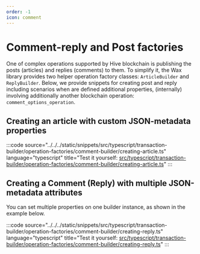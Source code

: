 ```yaml
---
order: -1
icon: comment
---
```


# Comment-reply and Post factories

One of complex operations supported by Hive blockchain is publishing the posts (articles) and replies (comments) to them. To simplify it, the Wax library provides two helper operation factory classes: `ArticleBuilder` and `ReplyBuilder`. Below, we provide snippets for creating post and reply including scenarios when are defined additional properties, (internally) involving additionally another blockchain operation: `comment_options_operation`.

## Creating an article with custom JSON-metadata properties

:::code source="../../../static/snippets/src/typescript/transaction-builder/operation-factories/comment-builder/creating-article.ts" language="typescript" title="Test it yourself: [src/typescript/transaction-builder/operation-factories/comment-builder/creating-article.ts](https://stackblitz.com/github/openhive-network/wax-doc-snippets?file=src%2Ftypescript%2Ftransaction-builder%2Foperation-factories%2Fcomment-builder%2Fcreating-article.ts&startScript=test-tb-operation-factories-creating-article)" :::

## Creating a Comment (Reply) with multiple JSON-metadata attributes

You can set multiple properties on one builder instance, as shown in the example below.

:::code source="../../../static/snippets/src/typescript/transaction-builder/operation-factories/comment-builder/creating-reply.ts" language="typescript" title="Test it yourself: [src/typescript/transaction-builder/operation-factories/comment-builder/creating-reply.ts](https://stackblitz.com/github/openhive-network/wax-doc-snippets?file=src%2Ftypescript%2Ftransaction-builder%2Foperation-factories%2Fcomment-builder%2Fcreating-reply.ts&startScript=test-tb-operation-factories-creating-reply)" :::
